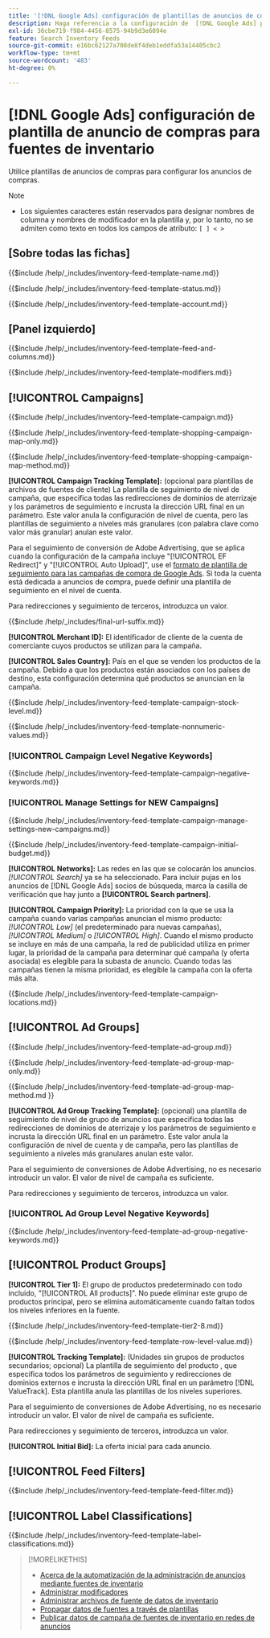 ```yaml
---
title: '[!DNL Google Ads] configuración de plantillas de anuncios de compras para fuentes de inventario'
description: Haga referencia a la configuración de  [!DNL Google Ads] plantillas de anuncios de compras para fuentes de inventario.
exl-id: 36cbe719-f984-4456-8575-94b9d3e6094e
feature: Search Inventory Feeds
source-git-commit: e16bc62127a708de8f4deb1eddfa53a14405cbc2
workflow-type: tm+mt
source-wordcount: '483'
ht-degree: 0%

---
```


# [!DNL Google Ads] configuración de plantilla de anuncio de compras para fuentes de inventario

Utilice plantillas de anuncios de compras para configurar los anuncios de compras.

>[!NOTE]
>
>* Los siguientes caracteres están reservados para designar nombres de columna y nombres de modificador en la plantilla y, por lo tanto, no se admiten como texto en todos los campos de atributo: `[ ] < > `

## \[Sobre todas las fichas\]

<!-- **Template Name:** -->

{{$include /help/_includes/inventory-feed-template-name.md}}

<!-- **Status:** -->

{{$include /help/_includes/inventory-feed-template-status.md}}

<!-- **Account:** -->

{{$include /help/_includes/inventory-feed-template-account.md}}

## \[Panel izquierdo\]

<!-- **[!UICONTROL Feed &amp; Columns]:** -->

{{$include /help/_includes/inventory-feed-template-feed-and-columns.md}}

<!-- **[!UICONTROL Modifiers]:** -->

{{$include /help/_includes/inventory-feed-template-modifiers.md}}

## [!UICONTROL Campaigns]

<!-- **[!UICONTROL Campaign]:** -->

{{$include /help/_includes/inventory-feed-template-campaign.md}}

<!-- **[!UICONTROL Campaign Map Only]:** -->

{{$include /help/_includes/inventory-feed-template-shopping-campaign-map-only.md}}

<!-- **[!UICONTROL Campaign Map Method]:** -->

{{$include /help/_includes/inventory-feed-template-shopping-campaign-map-method.md}}

**[!UICONTROL Campaign Tracking Template]:** (opcional para plantillas de archivos de fuentes de cliente) La plantilla de seguimiento de nivel de campaña, que especifica todas las redirecciones de dominios de aterrizaje y los parámetros de seguimiento e incrusta la dirección URL final en un parámetro. Este valor anula la configuración de nivel de cuenta, pero las plantillas de seguimiento a niveles más granulares (con palabra clave como valor más granular) anulan este valor.

Para el seguimiento de conversión de Adobe Advertising, que se aplica cuando la configuración de la campaña incluye &quot;[!UICONTROL EF Redirect]&quot; y &quot;[!UICONTROL Auto Upload]&quot;, use el [formato de plantilla de seguimiento para las campañas de compra de Google Ads](/help/search-social-commerce/tracking/formats-click-tracking-google.md). Si toda la cuenta está dedicada a anuncios de compra, puede definir una plantilla de seguimiento en el nivel de cuenta.

Para redirecciones y seguimiento de terceros, introduzca un valor.

<!-- **[!UICONTROL Campaign Final URL Suffix]:** -->

{{$include /help/_includes/final-url-suffix.md}}

**[!UICONTROL Merchant ID]:** El identificador de cliente de la cuenta de comerciante cuyos productos se utilizan para la campaña.

**[!UICONTROL Sales Country]:** País en el que se venden los productos de la campaña. Debido a que los productos están asociados
con los países de destino, esta configuración determina qué productos se anuncian en la campaña.

<!-- **[!UICONTROL Stock Level]:** -->

{{$include /help/_includes/inventory-feed-template-campaign-stock-level.md}}

<!-- **[!UICONTROL This column has non-numeric values]:** -->

{{$include /help/_includes/inventory-feed-template-nonnumeric-values.md}}

### [!UICONTROL Campaign Level Negative Keywords]

{{$include /help/_includes/inventory-feed-template-campaign-negative-keywords.md}}

### [!UICONTROL Manage Settings for NEW Campaigns]

<!-- Flag/check box **[!UICONTROL Manage Settings for NEW Campaigns]:** -->

{{$include /help/_includes/inventory-feed-template-campaign-manage-settings-new-campaigns.md}}

<!-- **[!UICONTROL Initial Budget]:** -->

{{$include /help/_includes/inventory-feed-template-campaign-initial-budget.md}}

**[!UICONTROL Networks]:** Las redes en las que se colocarán los anuncios. *[!UICONTROL Search]* ya se ha seleccionado. Para incluir pujas en los anuncios de [!DNL Google Ads] socios de búsqueda, marca la casilla de verificación que hay junto a **[!UICONTROL Search partners]**.

**[!UICONTROL Campaign Priority]:** La prioridad con la que se usa la campaña cuando varias campañas anuncian el
mismo producto: *[!UICONTROL Low]* (el predeterminado para nuevas campañas), *[!UICONTROL Medium]* o *[!UICONTROL High]*. Cuando el mismo producto se incluye en más de una campaña, la red de publicidad utiliza
en primer lugar, la prioridad de la campaña para determinar qué campaña (y oferta asociada) es elegible para la subasta de anuncio. Cuando todas las campañas tienen la misma prioridad, es elegible la campaña con la oferta más alta.

<!-- **[!UICONTROL Locations]:** -->

{{$include /help/_includes/inventory-feed-template-campaign-locations.md}}

## [!UICONTROL Ad Groups]

<!-- **[!UICONTROL Ad Group]:** -->

{{$include /help/_includes/inventory-feed-template-ad-group.md}}

<!-- **[!UICONTROL Map Only]:** -->

{{$include /help/_includes/inventory-feed-template-ad-group-map-only.md}}

<!-- **[!UICONTROL Map Method]:** -->

{{$include /help/_includes/inventory-feed-template-ad-group-map-method.md }}

**[!UICONTROL Ad Group Tracking Template]:** (opcional) una plantilla de seguimiento de nivel de grupo de anuncios que especifica todas las redirecciones de dominios de aterrizaje y los parámetros de seguimiento e incrusta la dirección URL final en un parámetro. Este valor anula la configuración de nivel de cuenta y de campaña, pero las plantillas de seguimiento a niveles más granulares anulan este valor.

Para el seguimiento de conversiones de Adobe Advertising, no es necesario introducir un valor. El valor de nivel de campaña es suficiente.

Para redirecciones y seguimiento de terceros, introduzca un valor.

### [!UICONTROL Ad Group Level Negative Keywords]

{{$include /help/_includes/inventory-feed-template-ad-group-negative-keywords.md}}

## [!UICONTROL Product Groups]

**[!UICONTROL Tier 1]:** El grupo de productos predeterminado con todo incluido, &quot;[!UICONTROL All products]&quot;. No puede eliminar este grupo de productos principal, pero se elimina automáticamente cuando faltan todos los niveles inferiores en la fuente.

<!-- **[!UICONTROL Tier 2 - Tier 8]:** -->

{{$include /help/_includes/inventory-feed-template-tier2-8.md}}

<!-- **[!UICONTROL Row Level Value]:** -->

{{$include /help/_includes/inventory-feed-template-row-level-value.md}}

**[!UICONTROL Tracking Template]:** (Unidades sin grupos de productos secundarios; opcional) La plantilla de seguimiento del producto
, que especifica todos los parámetros de seguimiento y redirecciones de dominios externos e incrusta la dirección URL final en un parámetro [!DNL ValueTrack]. Esta plantilla anula las plantillas de los niveles superiores.

Para el seguimiento de conversiones de Adobe Advertising, no es necesario introducir un valor. El valor de nivel de campaña es suficiente.

Para redirecciones y seguimiento de terceros, introduzca un valor.

**[!UICONTROL Initial Bid]:** La oferta inicial para cada anuncio.

## [!UICONTROL Feed Filters]

<!-- **\[Feed Filter\]:** -->

{{$include /help/_includes/inventory-feed-template-feed-filter.md}}

## [!UICONTROL Label Classifications]

<!-- **\[Component\] [!UICONTROL Label Classifications] &gt; `[Label Classification and Value`]:** -->

{{$include /help/_includes/inventory-feed-template-label-classifications.md}}

>[!MORELIKETHIS]
>
>* [Acerca de la automatización de la administración de anuncios mediante fuentes de inventario](../inventory-feeds-about.md)
>* [Administrar modificadores](../modifiers-manage.md)
>* [Administrar archivos de fuente de datos de inventario](/help/search-social-commerce/campaign-management/inventory-feeds/feed-files-manage.md)
>* [Propagar datos de fuentes a través de plantillas](../feed-data-propagate.md)
>* [Publicar datos de campaña de fuentes de inventario en redes de anuncios](../propagated-data-post.md)
